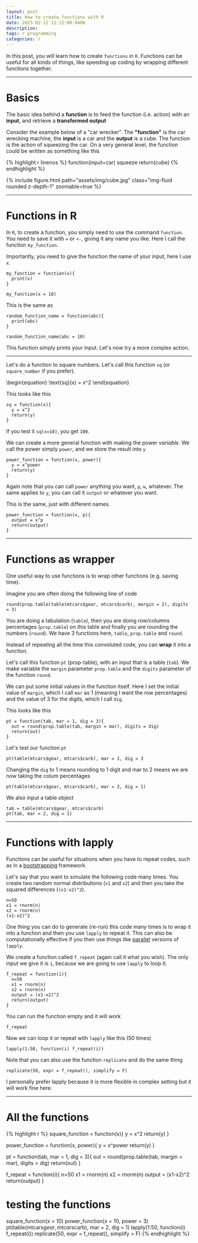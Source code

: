 ```yaml
---
layout: post
title: How to create functions with R
date: 2023-02-12 11:12:00-0400
description:
tags: r programming
categories: r
---
```


In this post, you will learn how to create `functions` in `R`. Functions can be useful for all kinds of things, like speeding up coding by wrapping different functions together.

--------------------------------

# Basics

The basic idea behind a **function** is to feed the function (i.e. action) with an **input**, and retrieve a **transformed output**

Consider the example below of a "car wrecker". The **"function"** is the car wrecking machine, the **input** is a car and the **output** is a cube. The function is the action of squeezing the car. On a very general level, the function could be written as something like this

{% highlight r linenos %}
 function(input=car)
 squeeze
 return(cube)
{% endhighlight %}

{% include figure.html path="assets/img/cube.jpg" class="img-fluid rounded z-depth-1" zoomable=true %}

--------------------------------

# Functions in R

In `R`, to create a function, you simply need to use the command `function`. You need to save it with `=` or `<-`, giving it any name you like. Here I call the function `my_function`. 

Importantly, you need to give the function the name of your input, here I use `x`.

    my_function = function(x){
      print(x)
    }

    my_function(x = 10)

This is the same as

    random_function_name = function(abc){
      print(abc)
    }

    random_function_name(abc = 10)

This function simply prints your input. Let's now try a more complex action.

--------------------------------

Let's do a function to square numbers. Let's call this function `sq` (or `square_number` if you prefer).

\begin{equation}
\text{sq}(x) = x^2
\end{equation}

This looks like this 

    sq = function(x){
      y = x^2
      return(y)
    }

If you test it `sq(x=10)`, you get `100`. 

We can create a more general function with making the power *variable*. We call the power simply `power`, and we store the result into `y`

    power_function = function(x, power){
      y = x^power
      return(y)
    }

Again note that you can call `power` anything you want, `p`, `w`, whatever. The same applies to `y`, you can call it `output` or whatever you want.

This is the same, just with different names. 

    power_function = function(x, p){
      output = x^p
      return(output)
    }

--------

# Functions as wrapper

One useful way to use functions is to wrap other functions (e.g. saving time).

Imagine you are often doing the following line of code

    round(prop.table(table(mtcars$gear, mtcars$carb), margin = 2), digits = 3)

You are doing a tabulation (`table`), then you are doing row/columns percentages (`prop.table`) on this table and finally you are rounding the numbers (`round`). We have 3 functions here, `table`, `prop.table` and `round`. 

Instead of repeating all the time this convoluted code, you can **wrap** it into a function.

Let's call this function `pt` (prop-table), with an input that is a table (`tab`). We make variable the `margin` parameter `prop.table` and the `digits` parameter of the function `round`. 

We can put some initial values in the function itself. Here I set the initial value of `margin`, which I call `mar` as 1 (meaning I want the row percentages) and the value of 3 for the digits, which I call `dig`. 

This looks like this

    pt = function(tab, mar = 1, dig = 3){
      out = round(prop.table(tab, margin = mar), digits = dig)
      return(out)
    }
    
Let's test our function `pt`

    pt(table(mtcars$gear, mtcars$carb), mar = 1, dig = 3
    
Changing the `dig` to 1 means rounding to 1 digit and mar to 2 means we are now taking the colum percentages
  
    pt(table(mtcars$gear, mtcars$carb), mar = 2, dig = 1)
    
We also input a table object

    tab = table(mtcars$gear, mtcars$carb)
    pt(tab, mar = 2, dig = 1)


-------- 

# Functions with lapply

Functions can be useful for situations when you have to repeat codes, such as in a [bootstrapping](https://en.wikipedia.org/wiki/Bootstrapping_(statistics)) framework.

Let's say that you want to simulate the following code many times. You create two random normal distributions (`x1` and `x2`) and then you take the squared differences (`(x1-x2)^2`).

    n=50
    x1 = rnorm(n)
    x2 = rnorm(n)
    (x1-x2)^2

One thing you can do to generate (re-run) this code many times is to wrap it into a function and then you use `lapply` to repeat it. This can also be computationally effective if you then use things like [parallel](https://stat.ethz.ch/R-manual/R-devel/library/parallel/doc/parallel.pdf) versions of `lapply`.

We create a function called `f_repeat` (again call it what you wish). The only input we give it is `i`, because we are going to use `lapply` to loop it.

    f_repeat = function(i){
      n=50
      x1 = rnorm(n)
      x2 = rnorm(n)
      output = (x1-x2)^2
      return(output)
    }


You can run the function empty and it will work 

    f_repeat

Now we can loop it or repeat with `lapply` like this (50 times)

    lapply(1:50, function(i) f_repeat(i))


Note that you can also use the function `replicate` and do the same thing

    replicate(50, expr = f_repeat(), simplify = F)

I personally prefer lapply because it is more flexible in complex setting but it will work fine here.

--------------------------------------------

# All the functions

{% highlight r %}
square_function = function(x){
  y = x^2
  return(y)
}

power_function = function(x, power){
  y = x^power
  return(y)
}

pt = function(tab, mar = 1, dig = 3){
  out = round(prop.table(tab, margin = mar), digits = dig)
  return(out)
}

f_repeat = function(i){
  n=50
  x1 = rnorm(n)
  x2 = rnorm(n)
  output = (x1-x2)^2
  return(output)
}

# testing the functions
square_function(x = 10)
power_function(x = 10, power = 3)
pt(table(mtcars$gear, mtcars$carb), mar = 2, dig = 1)
lapply(1:50, function(i) f_repeat(i))
replicate(50, expr = f_repeat(), simplify = F)
{% endhighlight %}

